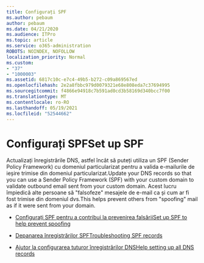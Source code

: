 ```yaml
---
title: Configurați SPF
ms.author: pebaum
author: pebaum
ms.date: 04/21/2020
ms.audience: ITPro
ms.topic: article
ms.service: o365-administration
ROBOTS: NOINDEX, NOFOLLOW
localization_priority: Normal
ms.custom:
- "37"
- "1000003"
ms.assetid: 6817c10c-e7c4-49b5-b272-c09a869567ed
ms.openlocfilehash: 2e2a8fbbc979d0079321e68e808eda7c37694995
ms.sourcegitcommit: f4866e94918c7b591ad0cd3b58169d340bcc7f00
ms.translationtype: MT
ms.contentlocale: ro-RO
ms.lasthandoff: 05/19/2021
ms.locfileid: "52544662"
---
```

# <a name="set-up-spf"></a><span data-ttu-id="c9c69-102">Configurați SPF</span><span class="sxs-lookup"><span data-stu-id="c9c69-102">Set up SPF</span></span>

<span data-ttu-id="c9c69-103">Actualizați înregistrările DNS, astfel încât să puteți utiliza un SPF (Sender Policy Framework) cu domeniul particularizat pentru a valida e-mailurile de ieșire trimise din domeniul particularizat.</span><span class="sxs-lookup"><span data-stu-id="c9c69-103">Update your DNS records so that you can use a Sender Policy Framework (SPF) with your custom domain to validate outbound email sent from your custom domain.</span></span> <span data-ttu-id="c9c69-104">Acest lucru împiedică alte persoane să "falsofeze" mesajele de e-mail ca și cum ar fi fost trimise din domeniul dvs.</span><span class="sxs-lookup"><span data-stu-id="c9c69-104">This helps prevent others from "spoofing" mail as if it were sent from your domain.</span></span>
  
- [<span data-ttu-id="c9c69-105">Configurați SPF pentru a contribui la prevenirea falsării</span><span class="sxs-lookup"><span data-stu-id="c9c69-105">Set up SPF to help prevent spoofing</span></span>](/microsoft-365/security/office-365-security/set-up-spf-in-office-365-to-help-prevent-spoofing)

- [<span data-ttu-id="c9c69-106">Depanarea înregistrărilor SPF</span><span class="sxs-lookup"><span data-stu-id="c9c69-106">Troubleshooting SPF records</span></span>](/microsoft-365/security/office-365-security/how-office-365-uses-spf-to-prevent-spoofing#SPFTroubleshoot)

- [<span data-ttu-id="c9c69-107">Ajutor la configurarea tuturor înregistrărilor DNS</span><span class="sxs-lookup"><span data-stu-id="c9c69-107">Help setting up all DNS records</span></span>](/microsoft-365/admin/get-help-with-domains/create-dns-records-at-any-dns-hosting-provider)
